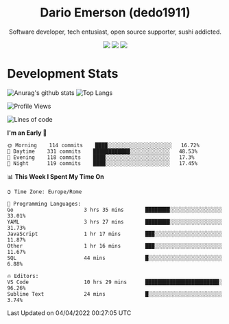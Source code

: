 <div align="center">
  
# Dario Emerson (dedo1911)
Software developer, tech entusiast, open source supporter, sushi addicted.

[![](https://img.shields.io/badge/-Linkedin-informational?style=for-the-badge&logo=linkedin&logoColor=white&color=2867B2)](http://linkedin.com/in/dedo1911)
[![](https://img.shields.io/badge/-Telegram-informational?style=for-the-badge&logo=telegram&logoColor=white&color=0088cc)](https://t.me/dedo1911)
[![](https://img.shields.io/badge/-Facebook-informational?style=for-the-badge&logo=facebook&logoColor=white&color=3b5998)](https://fb.com/dedo1911)

</div>

# Development Stats

![Anurag's github stats](https://github-readme-stats.vercel.app/api?username=dedo1911&count_private=true&show_icons=true&theme=chartreuse-dark)
![Top Langs](https://github-readme-stats.vercel.app/api/top-langs/?username=dedo1911&theme=chartreuse-dark&layout=compact)

<!--START_SECTION:waka-->
![Profile Views](http://img.shields.io/badge/Profile%20Views-21-blue)

![Lines of code](https://img.shields.io/badge/From%20Hello%20World%20I%27ve%20Written-51%20Thousand%20lines%20of%20code-blue)

**I'm an Early 🐤** 

```text
🌞 Morning    114 commits    ████░░░░░░░░░░░░░░░░░░░░░   16.72% 
🌆 Daytime    331 commits    ████████████░░░░░░░░░░░░░   48.53% 
🌃 Evening    118 commits    ████░░░░░░░░░░░░░░░░░░░░░   17.3% 
🌙 Night      119 commits    ████░░░░░░░░░░░░░░░░░░░░░   17.45%

```


📊 **This Week I Spent My Time On** 

```text
⌚︎ Time Zone: Europe/Rome

💬 Programming Languages: 
Go                       3 hrs 35 mins       ████████░░░░░░░░░░░░░░░░░   33.01% 
YAML                     3 hrs 27 mins       ████████░░░░░░░░░░░░░░░░░   31.73% 
JavaScript               1 hr 17 mins        ███░░░░░░░░░░░░░░░░░░░░░░   11.87% 
Other                    1 hr 16 mins        ███░░░░░░░░░░░░░░░░░░░░░░   11.67% 
SQL                      44 mins             █░░░░░░░░░░░░░░░░░░░░░░░░   6.88%

🔥 Editors: 
VS Code                  10 hrs 29 mins      ████████████████████████░   96.26% 
Sublime Text             24 mins             █░░░░░░░░░░░░░░░░░░░░░░░░   3.74%

```


 Last Updated on 04/04/2022 00:27:05 UTC
<!--END_SECTION:waka-->

<!--
**dedo1911/dedo1911** is a ✨ _special_ ✨ repository because its `README.md` (this file) appears on your GitHub profile.

Here are some ideas to get you started:

- 🔭 I’m currently working on ...
- 🌱 I’m currently learning ...
- 👯 I’m looking to collaborate on ...
- 🤔 I’m looking for help with ...
- 💬 Ask me about ...
- 📫 How to reach me: ...
- 😄 Pronouns: ...
- ⚡ Fun fact: ...
-->
